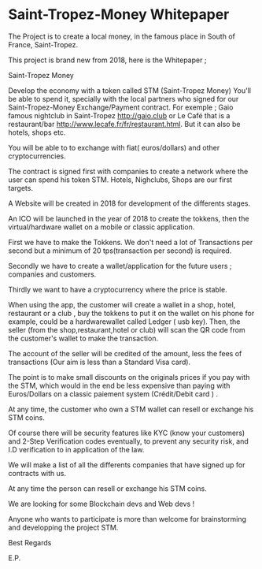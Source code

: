 # Saint-Tropez-Money Whitepaper

The Project is to create a local money, in the famous place in South of France, Saint-Tropez.

This project is brand new from 2018, here is the Whitepaper ; 

   Saint-Tropez Money
        
Develop the economy with a token called STM (Saint-Tropez Money)  You'll be able to spend it, specially with the local partners who signed for our Saint-Tropez-Money Exchange/Payment contract. For exemple ; Gaio famous nightclub in Saint-Tropez http://gaio.club or Le Café that is a restaurant/bar http://www.lecafe.fr/fr/restaurant.html. But it can also be hotels, shops etc.

You will be able to to exchange with fiat( euros/dollars) and other cryptocurrencies.

The contract is signed first with companies to create a network where the user can spend his token STM.
Hotels, Nighclubs, Shops are our first targets.

A Website will be created in 2018 for development of the differents stages.

An ICO will be launched in the year of 2018 to create the tokkens, then the virtual/hardware wallet on a mobile or classic application.
 
First we have to make the Tokkens. We don't need a lot of Transactions per second but a minimum of 20 tps(transaction per second) is required.

Secondly we have to create a wallet/application for the future users ; companies and customers.

Thirdly we want to have a cryptocurrency where the price is stable.

When using the app, the customer will create a wallet in a shop, hotel, restaurant or a club , buy the tokkens to put it on the wallet on his phone for example, could be a  hardwarewallet called Ledger ( usb key). Then, the seller (from the shop,restaurant,hotel or club) will scan the QR code from the customer's wallet to make the transaction.

The account of the seller will be credited of the amount, less the fees of transactions (Our aim is less than a Standard Visa card).

The point is to make small discounts on the originals prices if you pay with the STM, which would in the end be less expensive than paying with Euros/Dollars on a classic paiement system (Crédit/Debit card ) .

At any time, the customer who own a STM wallet can resell or exchange his STM coins.

Of course there will be security features like KYC (know your customers) and 2-Step Verification codes eventually, to prevent any security risk, and I.D verification to in application of the law.

We will make a list of all the differents companies that have signed up for contracts with us.

At any time the person can resell or exchange his STM coins.

We are looking for some Blockchain devs and Web devs !

Anyone who wants to participate is more than welcome for brainstorming and developping the project STM.

 Best Regards
 
 E.P.
